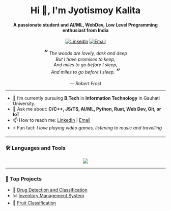 <h1 align="center">Hi 👋, I'm Jyotismoy Kalita</h1>
<h4 align="center">A passionate student and AI/ML, WebDev, Low Level Programming enthusiast from India</h3>
<p align="center">
  <a href="https://www.linkedin.com/in/jyotismoy-kalita/" target="_blank"><img alt="LinkedIn" src="https://img.shields.io/badge/LinkedIn-blue?style=flat&logo=linkedin" /></a>
  <a href="mailto:jyotismoykalita@outlook.com"><img alt="Email" src="https://img.shields.io/badge/Email-D14836?style=flat&logo=gmail&logoColor=white" /></a>
</p>

<p align="center">
  <em>
    <strong style="font-size: 1.5em;">“</strong>
    The woods are lovely, dark and deep</br>
    But I have promises to keep,</br>
    And miles to go before I sleep,</br>
    And miles to go before I sleep.
    <strong style="font-size: 1.5em;">”</strong>
    </br></br>
    — Robert Frost
  </em>
</p>

---

- 🌱 I’m currently pursuing **B.Tech** in **Information Technology** in Gauhati University.
- 💬 Ask me about: **C/C++, JS/TS, AI/ML, Python, Rust, Web Dev, Git, or IoT**
- 📫 How to reach me: [LinkedIn](https://www.linkedin.com/in/jyotismoy-kalita/) | [Email](mailto:jyotismoykalita@outlook.com)
- ⚡ Fun fact: *I love playing video games, listening to music and travelling*

---

### 🛠️ Languages and Tools

<p align="center">
  <img src="https://skillicons.dev/icons?i=c,cpp,py,js,ts,rust,nodejs,flutter,react,nextjs,tailwind,html,css,postgres,github,vscode,neovim,anaconda&perline=6" />
</p>

---

### 🧠 Top Projects

- 🔬 [Drug Detection and Classification](https://github.com/JyotismoyKalita/DrugDetectClassify-IITG)
- 📊 [Inventory Management System](https://github.com/JyotismoyKalita/hackdays)
- 🍉 [Fruit Classification](https://github.com/JyotismoyKalita/FruitClassification)
